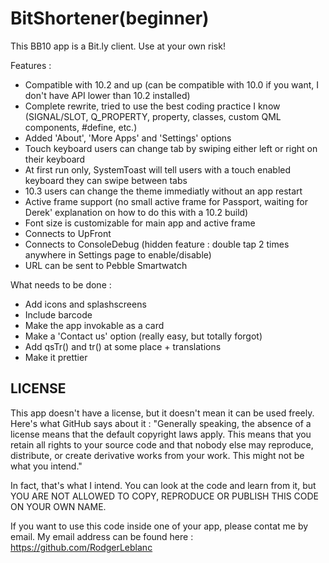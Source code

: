 BitShortener(beginner)
=========

This BB10 app is a Bit.ly client. Use at your own risk!


Features :
- Compatible with 10.2 and up (can be compatible with 10.0 if you want, I don't have API lower than 10.2 installed)
- Complete rewrite, tried to use the best coding practice I know (SIGNAL/SLOT, Q_PROPERTY, property, classes, custom QML components, #define, etc.)
- Added 'About', 'More Apps' and 'Settings' options
- Touch keyboard users can change tab by swiping either left or right on their keyboard
- At first run only, SystemToast will tell users with a touch enabled keyboard they can swipe between tabs
- 10.3 users can change the theme immediatly without an app restart
- Active frame support (no small active frame for Passport, waiting for Derek' explanation on how to do this with a 10.2 build)
- Font size is customizable for main app and active frame
- Connects to UpFront
- Connects to ConsoleDebug (hidden feature : double tap 2 times anywhere in Settings page to enable/disable)
- URL can be sent to Pebble Smartwatch 

What needs to be done :
- Add icons and splashscreens
- Include barcode
- Make the app invokable as a card 
- Make a 'Contact us' option (really easy, but totally forgot)
- Add qsTr() and tr() at some place + translations
- Make it prettier



LICENSE
--------------
This app doesn't have a license, but it doesn't mean it can be used freely. Here's what GitHub says about it :
"Generally speaking, the absence of a license means that the default copyright laws apply. This means that you retain all rights to your source code and that nobody else may reproduce, distribute, or create derivative works from your work. This might not be what you intend."

In fact, that's what I intend. You can look at the code and learn from it, but YOU ARE NOT ALLOWED TO COPY, REPRODUCE OR PUBLISH THIS CODE ON YOUR OWN NAME.

If you want to use this code inside one of your app, please contat me by email. My email address can be found here :
https://github.com/RodgerLeblanc
